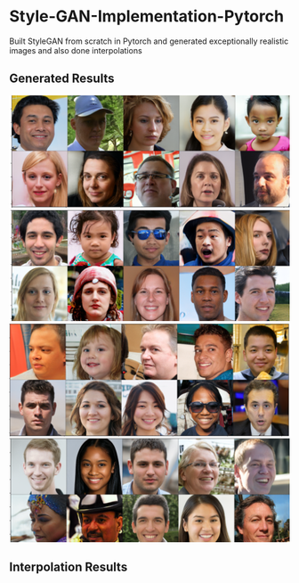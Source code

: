 # **Style-GAN-Implementation-Pytorch**
Built StyleGAN from scratch in Pytorch and generated exceptionally realistic images and also done interpolations

## Generated Results
![](results/gen-results/image2.png)
![](results/gen-results/image3.png)
![](results/gen-results/image4.png)
![](results/gen-results/image5.png)

## Interpolation Results
